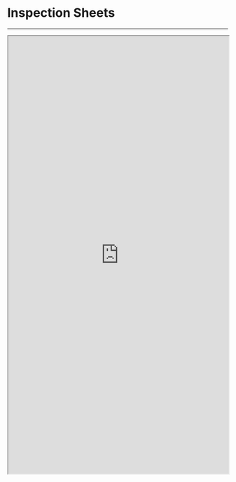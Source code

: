 # Inspection Sheets
---

<iframe src="https://docs.google.com/document/d/e/2PACX-1vQ9Dpddas8ShM-G1FAwP4OPOIz5PYfQZ8HyO899A7iMfKRL38KHPCrxgEUkjZ3efeXt2Mv6GtSh127r/pub?embedded=true" width="100%" height="1000"></iframe>
